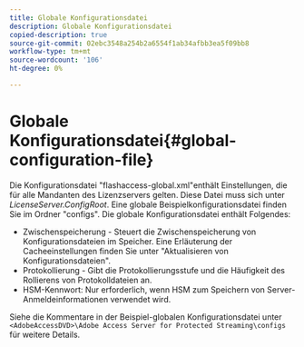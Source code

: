 ```yaml
---
title: Globale Konfigurationsdatei
description: Globale Konfigurationsdatei
copied-description: true
source-git-commit: 02ebc3548a254b2a6554f1ab34afbb3ea5f09bb8
workflow-type: tm+mt
source-wordcount: '106'
ht-degree: 0%

---
```


# Globale Konfigurationsdatei{#global-configuration-file}

Die Konfigurationsdatei &quot;flashaccess-global.xml&quot;enthält Einstellungen, die für alle Mandanten des Lizenzservers gelten. Diese Datei muss sich unter *LicenseServer.ConfigRoot*. Eine globale Beispielkonfigurationsdatei finden Sie im Ordner &quot;configs&quot;. Die globale Konfigurationsdatei enthält Folgendes:

* Zwischenspeicherung - Steuert die Zwischenspeicherung von Konfigurationsdateien im Speicher. Eine Erläuterung der Cacheeinstellungen finden Sie unter &quot;Aktualisieren von Konfigurationsdateien&quot;.
* Protokollierung - Gibt die Protokollierungsstufe und die Häufigkeit des Rollierens von Protokolldateien an.
* HSM-Kennwort: Nur erforderlich, wenn HSM zum Speichern von Server-Anmeldeinformationen verwendet wird.

Siehe die Kommentare in der Beispiel-globalen Konfigurationsdatei unter `<AdobeAccessDVD>\Adobe Access Server for Protected Streaming\configs` für weitere Details.
